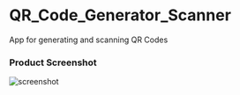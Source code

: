 # QR_Code_Generator_Scanner
App for generating and scanning QR Codes

### Product Screenshot
![screenshot](https://github.com/kmranrg/QR_Code_Generator_Scanner/blob/main/ProductScreenshot.png)

